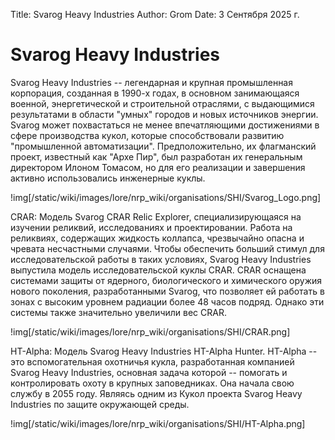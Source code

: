 Title: Svarog Heavy Industries
Author: Grom
Date: 3 Сентября 2025 г.

# Svarog Heavy Industries

Svarog Heavy Industries -- легендарная и крупная промышленная корпорация, созданная в 1990-х годах, в основном занимающаяся военной, энергетической и строительной отраслями, с выдающимися результатами в области "умных" городов и новых источников энергии.
Svarog может похвастаться не менее впечатляющими достижениями в сфере производства кукол, которые способствовали развитию "промышленной автоматизации".
Предположительно, их флагманский проект, известный как "Архе Пир", был разработан их генеральным директором Илоном Томасом, но для его реализации и завершения активно использовались инженерные куклы.

!img[/static/wiki/images/lore/nrp_wiki/organisations/SHI/Svarog_Logo.png]

CRAR: Модель Svarog CRAR Relic Explorer, специализирующаяся на изучении реликвий, исследованиях и проектировании. Работа на реликвиях, содержащих жидкость коллапса, чрезвычайно опасна и чревата несчастными случаями. Чтобы обеспечить больший стимул для исследовательской работы в таких условиях, Svarog Heavy Industries выпустила модель исследовательской куклы CRAR. CRAR оснащена системами защиты от ядерного, биологического и химического оружия нового поколения, разработанными Svarog, что позволяет ей работать в зонах с высоким уровнем радиации более 48 часов подряд. Однако эти системы также значительно увеличили вес CRAR.

!img[/static/wiki/images/lore/nrp_wiki/organisations/SHI/CRAR.png]

HT-Alpha: Модель Svarog Heavy Industries HT-Alpha Hunter. HT-Alpha -- это вспомогательная охотничья кукла, разработанная компанией Svarog Heavy Industries, основная задача которой -- помогать и контролировать охоту в крупных заповедниках. Она начала свою службу в 2055 году. Являясь одним из Кукол проекта Svarog Heavy Industries по защите окружающей среды.

!img[/static/wiki/images/lore/nrp_wiki/organisations/SHI/HT-Alpha.png]
